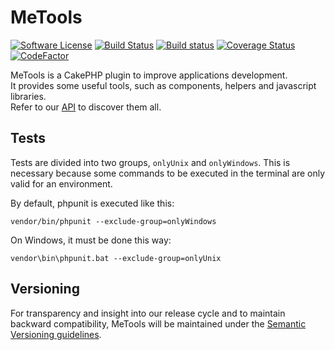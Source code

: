 # MeTools

[![Software License](https://img.shields.io/badge/license-MIT-brightgreen.svg?style=flat-square)](LICENSE.txt)
[![Build Status](https://travis-ci.org/mirko-pagliai/me-tools.svg?branch=master)](https://travis-ci.org/mirko-pagliai/me-tools)
[![Build status](https://ci.appveyor.com/api/projects/status/mlm4yqrmj8c5thr0?svg=true)](https://ci.appveyor.com/project/mirko-pagliai/me-tools)
[![Coverage Status](https://img.shields.io/codecov/c/github/mirko-pagliai/me-tools.svg?style=flat-square)](https://codecov.io/github/mirko-pagliai/me-tools)
[![CodeFactor](https://www.codefactor.io/repository/github/mirko-pagliai/me-tools/badge/develop)](https://www.codefactor.io/repository/github/mirko-pagliai/me-tools/overview/develop)

MeTools is a CakePHP plugin to improve applications development.  
It provides some useful tools, such as components, helpers and javascript libraries.  
Refer to our [API](//mirko-pagliai.github.io/me-tools) to discover them all.

## Tests
Tests are divided into two groups, `onlyUnix` and `onlyWindows`. This is
necessary because some commands to be executed in the terminal are only valid
for an environment.

By default, phpunit is executed like this:

    vendor/bin/phpunit --exclude-group=onlyWindows

On Windows, it must be done this way:

    vendor\bin\phpunit.bat --exclude-group=onlyUnix

## Versioning
For transparency and insight into our release cycle and to maintain backward compatibility, 
MeTools will be maintained under the [Semantic Versioning guidelines](http://semver.org).
